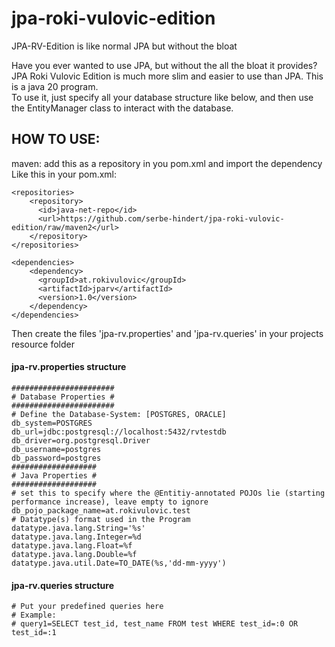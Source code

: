 # jpa-roki-vulovic-edition
JPA-RV-Edition is like normal JPA but without the bloat

Have you ever wanted to use JPA, but without the all the bloat it provides?
JPA Roki Vulovic Edition is much more slim and easier to use than JPA. This is a java 20 program.
<br> To use it, just specify all your database structure like below, and then use the EntityManager class to interact with the database.


## HOW TO USE:
maven: add this as a repository in you pom.xml and import the dependency
Like this in your pom.xml:

```
<repositories>
    <repository>
      <id>java-net-repo</id>
      <url>https://github.com/serbe-hindert/jpa-roki-vulovic-edition/raw/maven2</url>
    </repository>
</repositories>
    
<dependencies>
    <dependency>
      <groupId>at.rokivulovic</groupId>
      <artifactId>jparv</artifactId>
      <version>1.0</version>
    </dependency>
</dependencies>
```

Then create the files 'jpa-rv.properties' and 'jpa-rv.queries' in your projects resource folder

#### jpa-rv.properties structure
```
#######################
# Database Properties #
#######################
# Define the Database-System: [POSTGRES, ORACLE]
db_system=POSTGRES
db_url=jdbc:postgresql://localhost:5432/rvtestdb
db_driver=org.postgresql.Driver
db_username=postgres
db_password=postgres
###################
# Java Properties #
###################
# set this to specify where the @Entitiy-annotated POJOs lie (starting performance increase), leave empty to ignore
db_pojo_package_name=at.rokivulovic.test
# Datatype(s) format used in the Program
datatype.java.lang.String='%s'
datatype.java.lang.Integer=%d
datatype.java.lang.Float=%f
datatype.java.lang.Double=%f
datatype.java.util.Date=TO_DATE(%s,'dd-mm-yyyy')
```

#### jpa-rv.queries structure
```
# Put your predefined queries here
# Example:
# query1=SELECT test_id, test_name FROM test WHERE test_id=:0 OR test_id=:1
```
